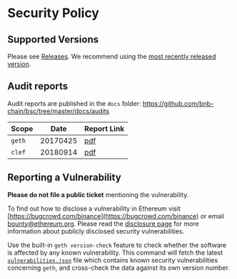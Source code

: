 # Security Policy

## Supported Versions

Please see [Releases](https://github.com/bnb-chain/bsc/releases). We recommend using the [most recently released version](https://github.com/bnb-chain/bsc/releases/latest).

## Audit reports

Audit reports are published in the `docs` folder: https://github.com/bnb-chain/bsc/tree/master/docs/audits

| Scope  | Date     | Report Link                                                                                              |
| ------ | -------- | -------------------------------------------------------------------------------------------------------- |
| `geth` | 20170425 | [pdf](https://github.com/ethereum/go-ethereum/blob/master/docs/audits/2017-04-25_Geth-audit_Truesec.pdf) |
| `clef` | 20180914 | [pdf](https://github.com/ethereum/go-ethereum/blob/master/docs/audits/2018-09-14_Clef-audit_NCC.pdf)     |

## Reporting a Vulnerability

**Please do not file a public ticket** mentioning the vulnerability.

To find out how to disclose a vulnerability in Ethereum visit [https://bugcrowd.com/binance](https://bugcrowd.com/binance) or email bounty@ethereum.org. Please read the [disclosure page](https://github.com/bnb-chain/bsc/security/advisories) for more information about publicly disclosed security vulnerabilities.

Use the built-in `geth version-check` feature to check whether the software is affected by any known vulnerability. This command will fetch the latest [`vulnerabilities.json`](https://geth.ethereum.org/docs/vulnerabilities/vulnerabilities.json) file which contains known security vulnerabilities concerning `geth`, and cross-check the data against its own version number.
